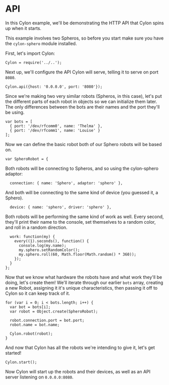 # API

In this Cylon example, we'll be demonstrating the HTTP API that Cylon spins up
when it starts.

This example involves two Spheros, so before you start make sure you have the
`cylon-sphero` module installed.

First, let's import Cylon:

    Cylon = require('../..');

Next up, we'll configure the API Cylon will serve, telling it to serve on port
`8080`.

    Cylon.api({host: '0.0.0.0', port: '8080'});

Since we're making two very similar robots (Spheros, in this case), let's put
the different parts of each robot in objects so we can initialize them later.
The only differences between the bots are their names and the port they'll be
using.

    var bots = [
      { port: '/dev/rfcomm0', name: 'Thelma' },
      { port: '/dev/rfcomm1', name: 'Louise' }
    ];

Now we can define the basic robot both of our Sphero robots will be based on.

    var SpheroRobot = {

Both robots will be connecting to Spheros, and so using the cylon-sphero
adaptor:

      connection: { name: 'Sphero', adaptor: 'sphero' },

And both will be connecting to the same kind of device (you guessed it,
a Sphero).

      device: { name: 'sphero', driver: 'sphero' },

Both robots will be performing the same kind of work as well.  Every second,
they'll print their name to the console, set themselves to a random color, and
roll in a random direction.

      work: function(my) {
        every((1).seconds(), function() {
          console.log(my.name);
          my.sphero.setRandomColor();
          my.sphero.roll(60, Math.floor(Math.random() * 360));
        });
      }
    };

Now that we know what hardware the robots have and what work they'll be doing,
let's create them! We'll iterate through our earlier `bots` array, creating
a new Robot, assigning it it's unique characteristics, then passing it off to
Cylon so it can keep track of it.

    for (var i = 0; i < bots.length; i++) {
      var bot = bots[i];
      var robot = Object.create(SpheroRobot);

      robot.connection.port = bot.port;
      robot.name = bot.name;

      Cylon.robot(robot);
    }

And now that Cylon has all the robots we're intending to give it, let's get
started!

    Cylon.start();

Now Cylon will start up the robots and their devices, as well as an API server
listening on `0.0.0.0:8080`.
